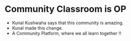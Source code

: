 # Community Classroom is OP

- Kunal Kushwaha says that this community is amazing.
- Kunal made this change.
- A Community Platform, where we all learn together !!

